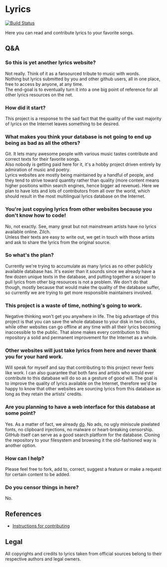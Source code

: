 # Lyrics

[![Build Status](https://travis-ci.com/Lyrics/lyrics.svg?branch=master)](https://travis-ci.com/Lyrics/lyrics)

Here you can read and contribute lyrics to your favorite songs.


## Q&A

### So this is yet another lyrics website?
Not really. Think of it as a fansourced tribute to music with words.  
Nothing but lyrics submitted by you and other github users, all in one place, free to access by anyone, at any time.  
The end-goal is to eventually turn it into a one big point of reference for all other lyrics resources on the net.
### How did it start?
This project is a response to the sad fact that the quality of the vast majority of lyrics on the Internet leaves something to be desired.
### What makes you think your database is not going to end up being as bad as all the others?
Git. It lets many awesome people with various music tastes contribute and correct texts for their favorite songs.  
Also nobody is getting paid here for it, it's a hobby project driven entirely by admiration of music and poetry.  
Lyrics websites are mostly being maintained by a handful of people, and they tend to strive toward quantity
rather than quality (more content means higher positions within search engines, hence bigger ad revenue).
Here we plan to have lots and lots of contributors from all over the world, which should result in the most multilingual lyrics database on the Internet.
### You're just copying lyrics from other websites because you don't know how to code!
No, not exactly. See, many great but not mainstream artists have no lyrics available online. Zilch.  
Unless their texts are easy to write out, we get in touch with those artists and ask to share the lyrics from the original source.
### So what's the plan?
Currently we're trying to accumulate as many lyrics as no other publicly available database has.
It's easier than it sounds since we already have a few dozen unique texts in the database,
and putting together a scraper to pull lyrics from other big resources is not a problem.
We don't do that though, mostly because that would make the quality of the database suffer,
so currently we are trying to get more responsible maintainers involved.
### This project is a waste of time, nothing's going to work.
Negative thinking won't get you anywhere in life.
The big advantage of this project is that you can save the whole database to your disk in two clicks,
while other websites can go offline at any time with all their lyrics becoming inaccessible to the public.
That alone makes every contribution to this repository a solid and permanent improvement for the Internet as a whole.
### Other websites will just take lyrics from here and never thank you for your hard work.
Will speak for myself and say that contributing to this project never feels like work.
I can also guarantee that both fans and artists who would ever contribute to this database will do so as a gesture of good will.
The goal is to improve the quality of lyrics available on the Internet,
therefore we'd be happy to know that other websites are sourcing lyrics from this database as long as they retain the artists' credits.
### Are you planning to have a web interface for this database at some point?
Yes. As a matter of fact, we already [do](https://lyrics.github.io). No ads, no ugly miniscule pixelated fonts,
no clipboard injections, no malware or heart-breaking censorship.
GitHub itself can serve as a good search platform for the database.
Cloning the repository to your filesystem and browsing it the old-fashioned way is another option.
### How can I help?
Please feel free to fork, add to, correct, suggest a feature or make a request for certain content to be added.
### Do you censor things in here?
No.


## References

 * [Instructions for contributing](https://github.com/Lyrics/lyrics/wiki/Contributing)


## Legal

All copyrights and credits to lyrics taken from official sources belong to their
respective authors and legal owners.
